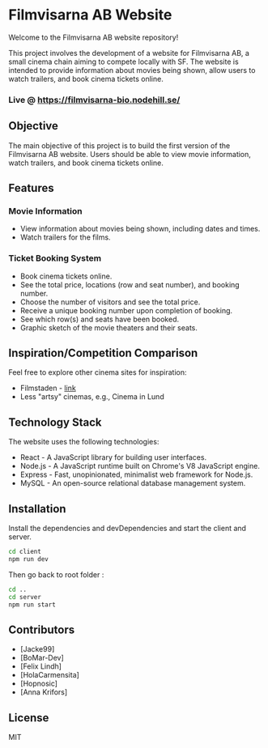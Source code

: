 # Filmvisarna AB Website

Welcome to the Filmvisarna AB website repository!

This project involves the development of a website for Filmvisarna AB, a small cinema chain aiming to compete locally with SF. The website is intended to provide information about movies being shown, allow users to watch trailers, and book cinema tickets online.

### Live @ https://filmvisarna-bio.nodehill.se/

## Objective

The main objective of this project is to build the first version of the Filmvisarna AB website. Users should be able to view movie information, watch trailers, and book cinema tickets online.

## Features

### Movie Information

- View information about movies being shown, including dates and times.
- Watch trailers for the films.

### Ticket Booking System

- Book cinema tickets online.
- See the total price, locations (row and seat number), and booking number.
- Choose the number of visitors and see the total price.
- Receive a unique booking number upon completion of booking.
- See which row(s) and seats have been booked.
- Graphic sketch of the movie theaters and their seats.

## Inspiration/Competition Comparison

Feel free to explore other cinema sites for inspiration:

- Filmstaden - [link](https://www.filmstaden.se/)
- Less "artsy" cinemas, e.g., Cinema in Lund

## Technology Stack

The website uses the following technologies:

- React - A JavaScript library for building user interfaces.
- Node.js - A JavaScript runtime built on Chrome's V8 JavaScript engine.
- Express - Fast, unopinionated, minimalist web framework for Node.js.
- MySQL - An open-source relational database management system.

## Installation

Install the dependencies and devDependencies and start the client and server.

```sh
cd client
npm run dev
```

Then go back to root folder :

```sh
cd ..
cd server
npm run start
```

## Contributors
- [Jacke99]
- [BoMar-Dev]
- [Felix Lindh]
- [HolaCarmensita]
- [Hopnosic]
- [Anna Krifors]

## License

MIT
